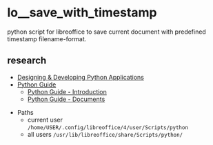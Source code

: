 # lo__save_with_timestamp
python script for libreoffice to save current document with predefined timestamp filename-format.

## research
- [Designing & Developing Python Applications](https://wiki.documentfoundation.org/Macros/Python_Design_Guide)
- [Python Guide](https://wiki.documentfoundation.org/Macros/Python_Guide)
    - [Python Guide - Introduction](https://wiki.documentfoundation.org/Macros/Python_Guide/Introduction)
    - [Python Guide - Documents](https://wiki.documentfoundation.org/Macros/Python_Guide/Documents)
<!-- [linux: Missing Python in LibreOffice organize macros menu](https://askubuntu.com/questions/325163/missing-python-in-libreoffice-organize-macros-menu) -->
- Paths
    - current user `/home/USER/.config/libreoffice/4/user/Scripts/python`
    - all users `/usr/lib/libreoffice/share/Scripts/python/`
